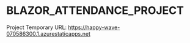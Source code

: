 # BLAZOR_ATTENDANCE_PROJECT

Project Temporary URL: https://happy-wave-070586300.1.azurestaticapps.net
